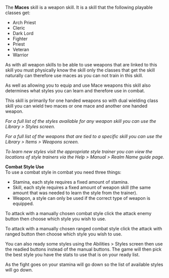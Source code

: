 The **Maces** skill is a weapon skill. It is a skill that the following playable classes get:

*   Arch Priest
*   Cleric
*   Dark Lord
*   Fighter
*   Priest
*   Veteran
*   Warrior

As with all weapon skills to be able to use weapons that are linked to this skill you must physically know the skill only the classes that get the skill naturally can therefore use maces as you can not train in this skill.

As well as allowing you to equip and use Mace weapons this skill also determines what styles you can learn and therefore use in combat.

This skill is primarily for one handed weapons so with dual wielding class skill you can wield two maces or one mace and another one handed weapon.

_For a full list of the styles available for any weapon skill you can use the Library > Styles screen._

_For a full list of the weapons that are tied to a specific skill you can use the Library > Items > Weapons screen._

_To learn new styles visit the appropriate style trainer you can view the locations of style trainers via the Help > Manual > Realm Name guide page._

**Combat Style Use**  
To use a combat style in combat you need three things:

*   Stamina, each style requires a fixed amount of stamina.
*   Skill, each style requires a fixed amount of weapon skill (the same amount that was needed to learn the style from the trainer).
*   Weapon, a style can only be used if the correct type of weapon is equipped.

To attack with a manually chosen combat style click the attack enemy button then choose which style you wish to use.

To attack with a manually chosen ranged combat style click the attack with ranged button then choose which style you wish to use.

You can also ready some styles using the Abilities > Styles screen then use the readied buttons instead of the manual buttons. The game will then pick the best style you have the stats to use that is on your ready list.

As the fight goes on your stamina will go down so the list of available styles will go down.